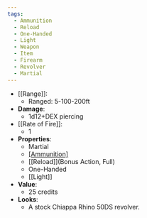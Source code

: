 ```yaml
---
tags:
  - Ammunition
  - Reload
  - One-Handed
  - Light
  - Weapon
  - Item
  - Firearm
  - Revolver
  - Martial
---
```

* [[Range]]:
	* Ranged: 5-100-200ft
* __Damage__:
	* 1d12+DEX piercing
* [[Rate of Fire]]:
	* 1
* __Properties__:
	* Martial
	* [[Ammunition]](6)
	* [[Reload]](Bonus Action, Full)
	* One-Handed
	* [[Light]]
* **Value**:
	* 25 credits
* **Looks**:
	* A stock Chiappa Rhino 50DS revolver.